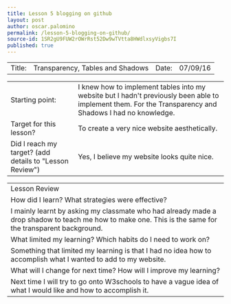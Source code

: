 ```yaml
---
title: Lesson 5 blogging on github
layout: post
author: oscar.palomino
permalink: /lesson-5-blogging-on-github/
source-id: 1SR2gU9FUW2rOWrRst52Dw9wTVtta8HWdlxsyVigbs7I
published: true
---
```

<table>
  <tr>
    <td>Title:  </td>
    <td>Transparency, Tables and Shadows</td>
    <td> Date:  </td>
    <td>07/09/16</td>
  </tr>
</table>


<table>
  <tr>
    <td>Starting point:</td>
    <td>I knew how to implement tables into my website but I hadn't previously been able to implement them. For the Transparency and Shadows I had no knowledge.</td>
  </tr>
  <tr>
    <td>Target for this lesson?</td>
    <td>To create a very nice website aesthetically.</td>
  </tr>
  <tr>
    <td>Did I reach my target? 
(add details to "Lesson Review")</td>
    <td>Yes, I believe my website looks quite nice.</td>
  </tr>
</table>


<table>
  <tr>
    <td>Lesson Review</td>
  </tr>
  <tr>
    <td>How did I learn? What strategies were effective? </td>
  </tr>
  <tr>
    <td>I mainly learnt by asking my classmate who had already made a drop shadow to teach me how to make one. This is the same for the transparent background.</td>
  </tr>
  <tr>
    <td>What limited my learning? Which habits do I need to work on? </td>
  </tr>
  <tr>
    <td>Something that limited my learning is that I had no idea how to accomplish what I wanted to add to my website.</td>
  </tr>
  <tr>
    <td>What will I change for next time? How will I improve my learning?</td>
  </tr>
  <tr>
    <td>Next time I will try to go onto W3schools to have a vague idea of what I would like and how to accomplish it.</td>
  </tr>
</table>


